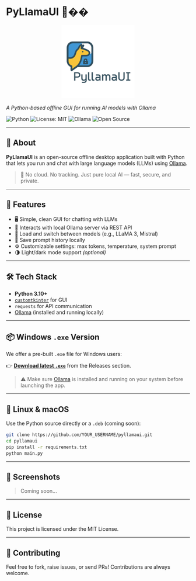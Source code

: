 # PyLlamaUI 🐍��  
<p align="center">
  <img src="document/logo.png" alt="PyLlamaUI Logo" width="200">
</p>  

*A Python-based offline GUI for running AI models with Ollama*

![Python](https://img.shields.io/badge/Python-3.10%2B-blue)
![License: MIT](https://img.shields.io/badge/License-MIT-green)
![Ollama](https://img.shields.io/badge/Powered%20by-Ollama-yellow)
![Open Source](https://img.shields.io/badge/Open--Source-Yes-brightgreen)

---

## 🌟 About

**PyLlamaUI** is an open-source offline desktop application built with Python that lets you run and chat with large language models (LLMs) using [Ollama](https://ollama.com).

> 🧠 No cloud. No tracking. Just pure local AI — fast, secure, and private.

---

## 🚀 Features

* 🖥️ Simple, clean GUI for chatting with LLMs
* 🔌 Interacts with local Ollama server via REST API
* 🔄 Load and switch between models (e.g., LLaMA 3, Mistral)
* 📀 Save prompt history locally
* ⚙️ Customizable settings: max tokens, temperature, system prompt
* 🌗 Light/dark mode support *(optional)*

---

## 🛠️ Tech Stack

* **Python 3.10+**
* [`customtkinter`](https://github.com/TomSchimansky/CustomTkinter) for GUI
* `requests` for API communication
* [Ollama](https://ollama.com) (installed and running locally)

---

## 📦 Windows `.exe` Version

We offer a pre-built `.exe` file for Windows users:

👉 **[Download latest `.exe`](https://github.com/YOUR_USERNAME/YOUR_REPO/releases/latest)** from the Releases section.

> ⚠️ Make sure [Ollama](https://ollama.com/download) is installed and running on your system before launching the app.

---

## 🐧 Linux & macOS

Use the Python source directly or a `.deb` (coming soon):

```bash
git clone https://github.com/YOUR_USERNAME/pyllamaui.git
cd pyllamaui
pip install -r requirements.txt
python main.py
```

---

## 📸 Screenshots

> Coming soon...

---

## 📝 License

This project is licensed under the MIT License.

---

## 🤝 Contributing

Feel free to fork, raise issues, or send PRs! Contributions are always welcome.
